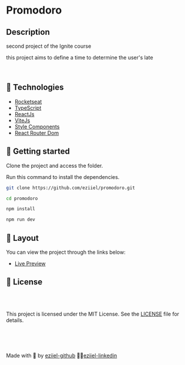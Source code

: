 # Promodoro

## Description

<p> 
  second project of the Ignite course

  
  this project aims to define a time to determine the user's late
  
</p>

</br>

## 🧪 Technologies

- [Rocketseat](https://rocketseat.com.br)
- [TypeScript](https://www.typescriptlang.org/)
- [ReactJs](https://reactjs.org/)
- [ViteJs](https://vitejs.dev/)
- [Style Components](https://styled-components.com)
- [React Router Dom](https://reactrouter.com/en/main)



## 🚀 Getting started

Clone the project and access the folder.

Run this command to install the dependencies.

```bash
git clone https://github.com/eziiel/promodoro.git

cd promodoro

npm install

npm run dev
```

## 🔖 Layout

You can view the project through the links below:

- [Live Preview](https://promodoro-eziiel.vercel.app)

## 📝 License


<br>
<br>


This project is licensed under the MIT License. See the [LICENSE](https://opensource.org/licenses/MIT) file for details.


<br>
<br>
<br>




Made with 💜 by [eziiel-github](https://github.com/eziiel) 🙌🚀[eziiel-linkedin](https://www.linkedin.com/in/eziel-pereira-ab8205229/)
